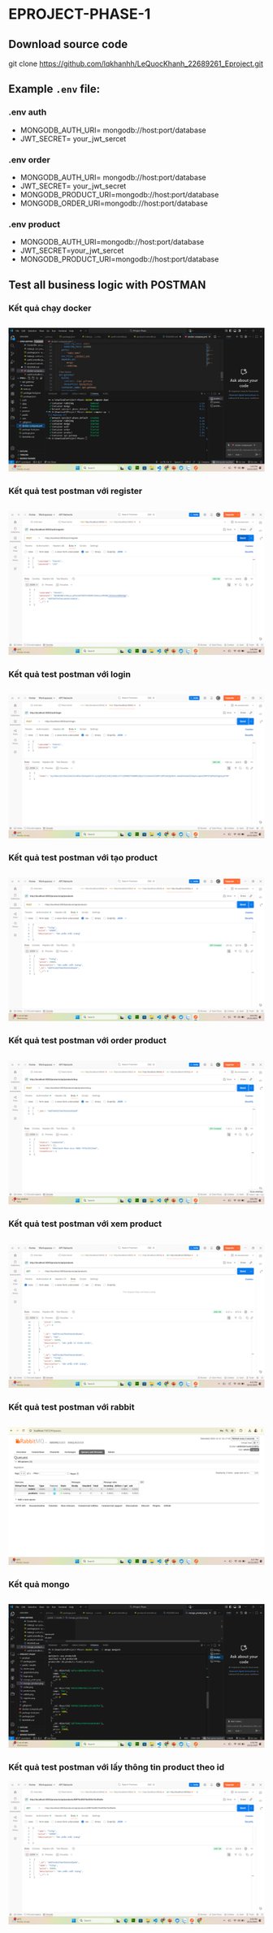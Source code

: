 # EPROJECT-PHASE-1

## Download source code
git clone https://github.com/lqkhanhh/LeQuocKhanh_22689261_Eproject.git

## Example `.env` file:

### .env auth
- MONGODB_AUTH_URI= mongodb://host:port/database
- JWT_SECRET= your_jwt_sercet

### .env order
- MONGODB_AUTH_URI= mongodb://host:port/database
- JWT_SECRET= your_jwt_secret
- MONGODB_PRODUCT_URI=mongodb://host:port/database
- MONGODB_ORDER_URI=mongodb://host:port/database

### .env product
- MONGODB_AUTH_URI=mongodb://host:port/database
- JWT_SECRET=your_jwt_sercet
- MONGODB_PRODUCT_URI=mongodb://host:port/database

## Test all business logic with POSTMAN
### Kết quả chạy docker
![results](public/results/docker.png)
---------------
### Kết quả test postman với register
![results](public/results/register.png)
---------------
### Kết quả test postman với login
![results](public/results/login.png)
---------------
### Kết quả test postman với tạo product
![results](public/results/product.png)
---------------
### Kết quả test postman với order product
![results](public/results/order.png)
---------------
### Kết quả test postman với xem product
![results](public/results/getproduct.png)
---------------
### Kết quả test postman với rabbit
![results](public/results/rabbit.png)
---------------
### Kết quả mongo
![results](public/results/mongo.png)
---------------
### Kết quả test postman với lấy thông tin product theo id
![results](public/results/getIDproduct.png)